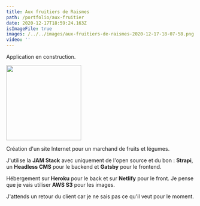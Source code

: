 ```yaml
---
title: Aux fruitiers de Raismes
path: /portfolio/aux-fruitier
date: 2020-12-17T18:59:24.163Z
isImageFile: true
images: /../../images/aux-fruitiers-de-raismes-2020-12-17-18-07-58.png
video: ''
---
```

Application en construction.

<img src="blob:https://www.developpeur-react-nord.com/08d93cc1-adaf-48fd-b08d-c3c00a7b5fea" width="200" />

Création d'un site Internet pour un marchand de fruits et légumes.

J'utilise la **JAM Stack** avec uniquement de l'open source et du bon : **Strapi**, un **Headless CMS** pour le backend et **Gatsby** pour le frontend.

Hébergement sur **Heroku** pour le back et sur **Netlify** pour le front. Je pense que je vais utiliser **AWS S3** pour les images.

J'attends un retour du client car je ne sais pas ce qu'il veut pour le moment.
